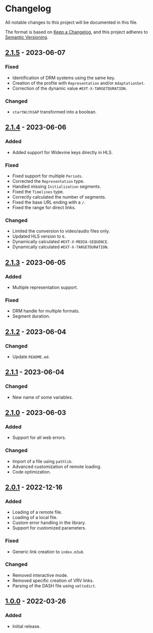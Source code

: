 # Changelog

All notable changes to this project will be documented in this file.

The format is based on [Keep a Changelog](https://keepachangelog.com/en/1.0.0/), and this project adheres
to [Semantic Versioning](https://semver.org/spec/v2.0.0.html).

## [2.1.5] - 2023-06-07

### Fixed

- Identification of DRM systems using the same key.
- Creation of the profile with `Representation` and/or `AdaptationSet`.
- Correction of the dynamic value `#EXT-X-TARGETDURATION`.

### Changed

- `startWithSAP` transformed into a boolean.

## [2.1.4] - 2023-06-06

### Added

- Added support for Widevine keys directly in HLS.

### Fixed

- Fixed support for multiple `Periods`.
- Corrected the `Representation` type.
- Handled missing `Initialization` segments.
- Fixed the `Timelines` type.
- Correctly calculated the number of segments.
- Fixed the base URL ending with a `/`.
- Fixed the range for direct links.

### Changed

- Limited the conversion to video/audio files only.
- Updated HLS version to `6`.
- Dynamically calculated `#EXT-X-MEDIA-SEQUENCE`.
- Dynamically calculated `#EXT-X-TARGETDURATION`.

## [2.1.3] - 2023-06-05

### Added

- Multiple representation support.

### Fixed

- DRM handle for multiple formats.
- Segment duration.

## [2.1.2] - 2023-06-04

### Changed

- Update `README.md`.

## [2.1.1] - 2023-06-04

### Changed

- New name of some variables.

## [2.1.0] - 2023-06-03

### Added

- Support for all web errors.

### Changed

- Import of a file using `pathlib`.
- Advanced customization of remote loading.
- Code optimization.

## [2.0.1] - 2022-12-16

### Added

- Loading of a remote file.
- Loading of a local file.
- Custom error handling in the library.
- Support for customized parameters.

### Fixed

- Generic link creation to `index.m3u8`.

### Changed

- Removed interactive mode.
- Removed specific creation of VRV links.
- Parsing of the DASH file using `xmltodict`.

## [1.0.0] - 2022-03-26

### Added

- Initial release.

[2.1.5]: https://github.com/hyugogirubato/pydash2hls/releases/tag/v2.1.5
[2.1.4]: https://github.com/hyugogirubato/pydash2hls/releases/tag/v2.1.4
[2.1.3]: https://github.com/hyugogirubato/pydash2hls/releases/tag/v2.1.3
[2.1.2]: https://github.com/hyugogirubato/pydash2hls/releases/tag/v2.1.2
[2.1.1]: https://github.com/hyugogirubato/pydash2hls/releases/tag/v2.1.1
[2.1.0]: https://github.com/hyugogirubato/pydash2hls/releases/tag/v2.1.0
[2.0.1]: https://github.com/hyugogirubato/pydash2hls/releases/tag/v2.0.1
[1.0.0]: https://github.com/hyugogirubato/pydash2hls/releases/tag/v1.0.0
